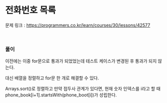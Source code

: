 전화번호 목록
===

문제 링크 : https://programmers.co.kr/learn/courses/30/lessons/42577

<br>

### 풀이

이전에는 이중 for문으로 통과가 되었었는데 테스트 케이스가 변경된 후 통과가 되지 않는다.

대신 배열을 정렬하고 for문 한 개로 해결할 수 있다.

Arrays.sort()로 정렬하고 만약 접두사 관계가 있다면, 현재 숫자 인덱스를 i라고 할 때 phone_book[i+1].startsWith(phone_boot[i])가 성립한다.

